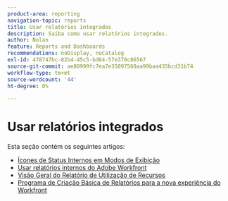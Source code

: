 ```yaml
---
product-area: reporting
navigation-topic: reports
title: Usar relatórios integrados
description: Saiba como usar relatórios integrados.
author: Nolan
feature: Reports and Dashboards
recommendations: noDisplay, noCatalog
exl-id: 478747bc-82b4-45c5-bd64-57e370c86567
source-git-commit: ae80999fc7ea7e35097560aa99baa435bcd31b74
workflow-type: tm+mt
source-wordcount: '44'
ht-degree: 0%

---
```


# Usar relatórios integrados

Esta seção contém os seguintes artigos:

* [Ícones de Status Internos em Modos de Exibição](../../../reports-and-dashboards/reports/using-built-in-reports/built-in-status-icons-views.md)
* [Usar relatórios internos do Adobe Workfront](../../../reports-and-dashboards/reports/using-built-in-reports/use-workfront-built-in-reports.md)
* [Visão Geral do Relatório de Utilização de Recursos](../../../reports-and-dashboards/reports/using-built-in-reports/resource-utilization-report.md)
* [Programa de Criação Básica de Relatórios para a nova experiência do Workfront](https://one.workfront.com/s/basic-report-creation-program)
